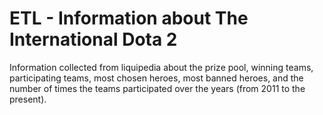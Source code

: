 # ETL - Information about The International Dota 2
 Information collected from liquipedia about the prize pool, winning teams, participating teams, most chosen heroes, most banned heroes, and the number of times the teams participated over the years (from 2011 to the present).
